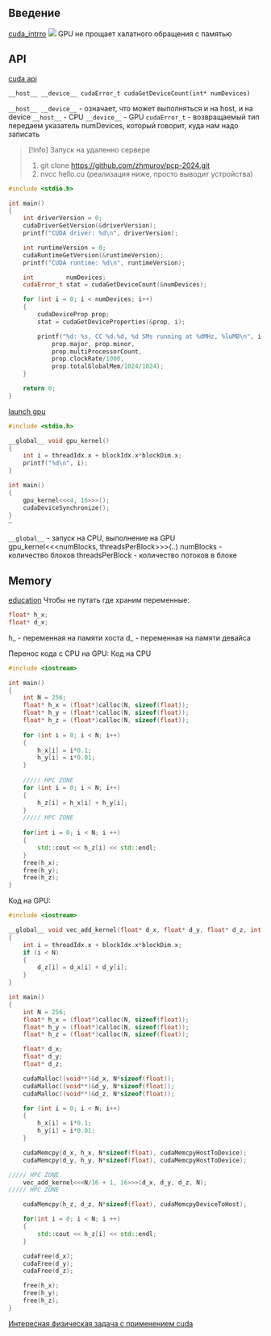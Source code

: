 ## Введение
[cuda_intrro](https://enccs.github.io/cuda/1.01_GPUIntroduction/)
![](https://i.imgur.com/hxR5s99.png)
GPU не прощает халатного обращения с памятью

## API
[cuda api](https://enccs.github.io/cuda/2.01_DeviceQuery/)
```
__host__ ​__device__​ cudaError_t cudaGetDeviceCount(int* numDevices)
```
`__host__ ​__device__​` - означает, что может выполняться и на host, и на device
`__host__` - CPU
`__device__` - GPU
`cudaError_t` - возвращаемый тип
передаем указатель numDevices, который говорит, куда нам надо записать 
>[!info]
>Запуск на удаленно сервере
>1) git clone https://github.com/zhmurov/pcp-2024.git
>2) nvcc hello.cu (реализация ниже, просто выводит устройства)

```cpp
#include <stdio.h>

int main()
{
    int driverVersion = 0;
    cudaDriverGetVersion(&driverVersion);
    printf("CUDA driver: %d\n", driverVersion);

    int runtimeVersion = 0;
    cudaRuntimeGetVersion(&runtimeVersion);
    printf("CUDA runtime: %d\n", runtimeVersion);

    int         numDevices;
    cudaError_t stat = cudaGetDeviceCount(&numDevices);

    for (int i = 0; i < numDevices; i++)
    {
        cudaDeviceProp prop;
        stat = cudaGetDeviceProperties(&prop, i);

        printf("%d: %s, CC %d.%d, %d SMs running at %dMHz, %luMB\n", i, prop.name,
            prop.major, prop.minor,
            prop.multiProcessorCount,
            prop.clockRate/1000,
            prop.totalGlobalMem/1024/1024);
    }

    return 0;
}
```

[launch gpu](https://enccs.github.io/cuda/2.02_HelloGPU/)
```cpp
#include <stdio.h>

__global__ void gpu_kernel()
{
    int i = threadIdx.x + blockIdx.x*blockDim.x;
    printf("%d\n", i);
}

int main()
{
    gpu_kernel<<<4, 16>>>();
    cudaDeviceSynchronize();
}
~    
```
`__global__` - запуск на CPU, выполнение на GPU
gpu_kernel<<<numBlocks, threadsPerBlock>>>(..)
numBlocks - количество блоков
threadsPerBlock - количество потоков в блоке
## Memory
[education](https://enccs.github.io/cuda/2.03_VectorAdd/)
Чтобы не путать где храним переменные:
```cpp
float* h_x;
float* d_x;
```
h_ - переменная на памяти хоста
d_ - переменная на памяти девайса

Перенос кода с CPU на GPU:
Код на CPU
```cpp
#include <iostream>

int main()
{
    int N = 256;
    float* h_x = (float*)calloc(N, sizeof(float));
    float* h_y = (float*)calloc(N, sizeof(float));
    float* h_z = (float*)calloc(N, sizeof(float));
    
    for (int i = 0; i < N; i++)
    {
        h_x[i] = i*0.1;
        h_y[i] = i*0.01;
    }
    
    ///// HPC ZONE
    for (int i = 0; i < N; i++)
    {
	    h_z[i] = h_x[i] + h_y[i];
    }
    ///// HPC ZONE
    
    for(int i = 0; i < N; i ++)
    {
        std::cout << h_z[i] << std::endl;
    }
    free(h_x);
    free(h_y);
    free(h_z);
}
```

Код на GPU:
```cpp
#include <iostream>

__global__ void vec_add_kernel(float* d_x, float* d_y, float* d_z, int N)
{
    int i = threadIdx.x + blockIdx.x*blockDim.x;
    if (i < N)
    {
        d_z[i] = d_x[i] + d_y[i];
    }
}

int main()
{
    int N = 256;
    float* h_x = (float*)calloc(N, sizeof(float));
    float* h_y = (float*)calloc(N, sizeof(float));
    float* h_z = (float*)calloc(N, sizeof(float));

    float* d_x;
    float* d_y;
    float* d_z;

    cudaMalloc((void**)&d_x, N*sizeof(float));
    cudaMalloc((void**)&d_y, N*sizeof(float));
    cudaMalloc((void**)&d_z, N*sizeof(float));

    for (int i = 0; i < N; i++)
    {
        h_x[i] = i*0.1;
        h_y[i] = i*0.01;
    }

    cudaMemcpy(d_x, h_x, N*sizeof(float), cudaMemcpyHostToDevice);
    cudaMemcpy(d_y, h_y, N*sizeof(float), cudaMemcpyHostToDevice);

///// HPC ZONE
    vec_add_kernel<<<N/16 + 1, 16>>>(d_x, d_y, d_z, N);
///// HPC ZONE

    cudaMemcpy(h_z, d_z, N*sizeof(float), cudaMemcpyDeviceToHost);

    for(int i = 0; i < N; i ++)
    {
        std::cout << h_z[i] << std::endl;
    }

    cudaFree(d_x);
    cudaFree(d_y);
    cudaFree(d_z);

    free(h_x);
    free(h_y);
    free(h_z);
}

```

[Интересная физическая задача с применением cuda](https://enccs.github.io/cuda/2.04_HeatEquation/)
